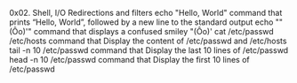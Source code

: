 0x02. Shell, I/O Redirections and filters
echo "Hello, World" command that prints “Hello, World”, followed by a new line to the standard output
echo "\"(Ôo)'" command  that displays a confused smiley "(Ôo)'
cat /etc/passwd /etc/hosts command that Display the content of /etc/passwd and /etc/hosts
tail -n 10 /etc/passwd command that Display the last 10 lines of /etc/passwd
head -n 10 /etc/passwd command that Display the first 10 lines of /etc/passwd
